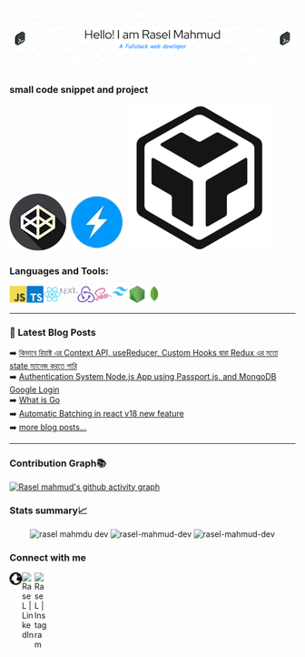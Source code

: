 ![](assets/github-header-image.png)


<!---
rasel-mahmud-dev/rasel-mahmud-dev is a ✨ special ✨ repository because its `README.md` (this file) appears on your GitHub profile.
You can click the Preview link to take a look at your changes.
--->




### small code snippet and project

<a href="https://codepen.io/rasel-mahmud-dev"><img src="./assets/codepen.webp"></a>
<a href="https://stackblitz.com/@rasel-mahmud-dev"><img src="./assets/stackblitz.webp"></a>
<a href="https://codesandbox.io/u/rasel.mahmud.dev"><img src="./assets/csb-ios.svg"></a>


### Languages and Tools:


<img  align="left" width="30" src="./assets/js.svg"  alt=""/>
<img align="left" width="30" src="./assets/ts.svg"  alt=""/>
<img align="left" width="30" src="./assets/react.svg"  alt=""/>
<img align="left" width="30" src="./assets/Nextjs-logo.svg"  alt=""/>
<img align="left" width="30" src="./assets/redux.svg"  alt=""/>
<img align="left" width="30" src="./assets/scss.svg"  alt=""/>
<img align="left" width="30" src="./assets/tailwindcss.png"  alt=""/>
<img align="left" width="30" src="https://raw.githubusercontent.com/github/explore/80688e429a7d4ef2fca1e82350fe8e3517d3494d/topics/nodejs/nodejs.png"  alt=""/>
<img align="left" width="30" src="./assets/mongodb-icon.svg"  alt=""/>


<br />
<br />


---

### 📕 Latest Blog Posts

<!-- BLOG-POST-LIST:START -->
<!-- BLOG-POST-LIST:END -->


➡️ [কিভাবে রিয়াক্ট এর Context API, useReducer, Custom Hooks দ্বারা Redux এর মতো state ম্যানেজ করতে পারি](https://rasel-portfolio.vercel.app/blogs/%E0%A6%95%E0%A6%BF%E0%A6%AD%E0%A6%BE%E0%A6%AC%E0%A7%87-%E0%A6%B0%E0%A6%BF%E0%A7%9F%E0%A6%BE%E0%A6%95%E0%A7%8D%E0%A6%9F-%E0%A6%8F%E0%A6%B0-Context-API-useReducer-Custom-Hooks-%E0%A6%A6%E0%A7%8D%E0%A6%AC%E0%A6%BE%E0%A6%B0%E0%A6%BE-Redux-%E0%A6%8F%E0%A6%B0-%E0%A6%AE%E0%A6%A4%E0%A7%8B-state-%E0%A6%AE%E0%A7%8D%E0%A6%AF%E0%A6%BE%E0%A6%A8%E0%A7%87%E0%A6%9C-%E0%A6%95%E0%A6%B0%E0%A6%A4%E0%A7%87-%E0%A6%AA%E0%A6%BE%E0%A6%B0%E0%A6%BF)
<br />
➡️ [Authentication System Node.js App using Passport.js, and MongoDB Google Login](https://rasel-portfolio.vercel.app/blogs/authentication-system-nodejs-app-using-passportjs-and-mongodb-google-login)
<br />
➡️ [What is Go](https://javascript-refresh.vercel.app/golang/what-is-go)
<br />
➡️ [Automatic Batching in react v18 new feature](https://rasel-portfolio.vercel.app/blogs/react-automatic-batching-in-react-v18)
<br />
➡️ [more blog posts...](https://rasel-portfolio.vercel.app/blogs)

---

### Contribution Graph📚

[![Rasel mahmud's github activity graph](https://github-readme-activity-graph.cyclic.app/graph?username=rasel-mahmud-dev&theme=xcode)](https://github.com/rasel-mahmud-dev/github-readme-activity-graph)

### Stats summary📈

<p align="center">
 
 <img width="40%" src="https://github-readme-stats.vercel.app/api/top-langs?username=rasel-mahmud-dev&show_icons=true&theme=dracula&title_color=ff8000&text_color=ffffff&bg_color=6a6a6a&locale=en&layout=compact&hide_border=true" alt="rasel mahmdu dev" /> 

 <img width="48%" src="https://github-readme-stats.vercel.app/api?username=rasel-mahmud-dev&show_icons=true&theme=dracula&title_color=ff8000&text_color=ffffff&bg_color=6a6a6a&locale=en&hide_border=true" alt="rasel-mahmud-dev" />
<img width="48%" src="https://github-readme-streak-stats.herokuapp.com/?user=rasel-mahmud-dev&theme=highcontrast&hide_border=true" alt="rasel-mahmud-dev" />



### Connect with me

[<img align="left" alt="RaseL.com" width="22px" src="https://raw.githubusercontent.com/iconic/open-iconic/master/svg/globe.svg" />][website]
[<img align="left" alt="RaseL | LinkedIn" width="22px" src="https://cdn.jsdelivr.net/npm/simple-icons@v3/icons/linkedin.svg" />][linkedin]
[<img align="left" alt="RaseL | Instagram" width="22px" src="https://cdn.jsdelivr.net/npm/simple-icons@v3/icons/instagram.svg" />][instagram]




<br />
 


<!-- This like variable -->
[website]: https://rasel-portfolio.vercel.app
[instagram]: https://instagram.com/rasel-mahmud-dev
[linkedin]: https://linkedin.com/in/rasel-mahmud-dev


